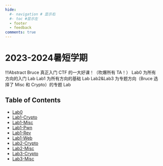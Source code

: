 ```yaml
---
hide:
  #- navigation # 显示右
  #- toc #显示左
  - footer
  - feedback
comments: true
--- 
```


# 2023-2024暑短学期

!!!Abstract 
    Bruce 真正入门 CTF 的一大好课！（吹爆所有 TA！）
    Lab0 为所有方向的入门 Lab
    Lab1 为所有方向的基础 Lab
    Lab2&Lab3 为专题方向（Bruce 选择了 Misc 和 Crypto）的专题 Lab

## Table of Contents

- [Lab0](2023-2024暑短学期/Lab0%20Report/)
- [Lab1-Crypto](2023-2024暑短学期/Lab1-Crypto%20Report/)
- [Lab1-Misc](2023-2024暑短学期/Lab1-Misc%20Report/)
- [Lab1-Pwn](2023-2024暑短学期/Lab1-Pwn%20Report/)
- [Lab1-Rev](2023-2024暑短学期/Lab1-Rev%20Report/)
- [Lab1-Web](2023-2024暑短学期/Lab1-Web%20Report/)
- [Lab2-Crypto](2023-2024暑短学期/Lab2-Crypto%20Report/)
- [Lab2-Misc](2023-2024暑短学期/Lab2-Misc%20Report/)
- [Lab3-Crypto](2023-2024暑短学期/Lab3-Crypto%20Report/)
- [Lab3-Misc](2023-2024暑短学期/Lab3-Misc%20Report/)